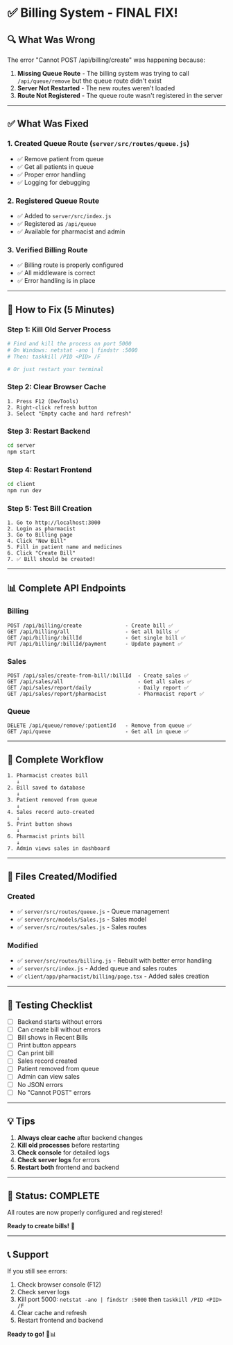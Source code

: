 # ✅ Billing System - FINAL FIX!

## 🔍 What Was Wrong

The error "Cannot POST /api/billing/create" was happening because:

1. **Missing Queue Route** - The billing system was trying to call `/api/queue/remove` but the queue route didn't exist
2. **Server Not Restarted** - The new routes weren't loaded
3. **Route Not Registered** - The queue route wasn't registered in the server

---

## ✅ What Was Fixed

### **1. Created Queue Route** (`server/src/routes/queue.js`)
- ✅ Remove patient from queue
- ✅ Get all patients in queue
- ✅ Proper error handling
- ✅ Logging for debugging

### **2. Registered Queue Route**
- ✅ Added to `server/src/index.js`
- ✅ Registered as `/api/queue`
- ✅ Available for pharmacist and admin

### **3. Verified Billing Route**
- ✅ Billing route is properly configured
- ✅ All middleware is correct
- ✅ Error handling is in place

---

## 🚀 How to Fix (5 Minutes)

### **Step 1: Kill Old Server Process**
```bash
# Find and kill the process on port 5000
# On Windows: netstat -ano | findstr :5000
# Then: taskkill /PID <PID> /F

# Or just restart your terminal
```

### **Step 2: Clear Browser Cache**
```
1. Press F12 (DevTools)
2. Right-click refresh button
3. Select "Empty cache and hard refresh"
```

### **Step 3: Restart Backend**
```bash
cd server
npm start
```

### **Step 4: Restart Frontend**
```bash
cd client
npm run dev
```

### **Step 5: Test Bill Creation**
```
1. Go to http://localhost:3000
2. Login as pharmacist
3. Go to Billing page
4. Click "New Bill"
5. Fill in patient name and medicines
6. Click "Create Bill"
7. ✅ Bill should be created!
```

---

## 📊 Complete API Endpoints

### **Billing**
```
POST /api/billing/create              - Create bill ✅
GET /api/billing/all                  - Get all bills ✅
GET /api/billing/:billId              - Get single bill ✅
PUT /api/billing/:billId/payment      - Update payment ✅
```

### **Sales**
```
POST /api/sales/create-from-bill/:billId  - Create sales ✅
GET /api/sales/all                        - Get all sales ✅
GET /api/sales/report/daily               - Daily report ✅
GET /api/sales/report/pharmacist          - Pharmacist report ✅
```

### **Queue**
```
DELETE /api/queue/remove/:patientId   - Remove from queue ✅
GET /api/queue                        - Get all in queue ✅
```

---

## 🔄 Complete Workflow

```
1. Pharmacist creates bill
   ↓
2. Bill saved to database
   ↓
3. Patient removed from queue
   ↓
4. Sales record auto-created
   ↓
5. Print button shows
   ↓
6. Pharmacist prints bill
   ↓
7. Admin views sales in dashboard
```

---

## 📁 Files Created/Modified

### **Created**
- ✅ `server/src/routes/queue.js` - Queue management
- ✅ `server/src/models/Sales.js` - Sales model
- ✅ `server/src/routes/sales.js` - Sales routes

### **Modified**
- ✅ `server/src/routes/billing.js` - Rebuilt with better error handling
- ✅ `server/src/index.js` - Added queue and sales routes
- ✅ `client/app/pharmacist/billing/page.tsx` - Added sales creation

---

## 🧪 Testing Checklist

- [ ] Backend starts without errors
- [ ] Can create bill without errors
- [ ] Bill shows in Recent Bills
- [ ] Print button appears
- [ ] Can print bill
- [ ] Sales record created
- [ ] Patient removed from queue
- [ ] Admin can view sales
- [ ] No JSON errors
- [ ] No "Cannot POST" errors

---

## 💡 Tips

1. **Always clear cache** after backend changes
2. **Kill old processes** before restarting
3. **Check console** for detailed logs
4. **Check server logs** for errors
5. **Restart both** frontend and backend

---

## 🎉 Status: COMPLETE

All routes are now properly configured and registered!

**Ready to create bills!** 🚀

---

## 📞 Support

If you still see errors:
1. Check browser console (F12)
2. Check server logs
3. Kill port 5000: `netstat -ano | findstr :5000` then `taskkill /PID <PID> /F`
4. Clear cache and refresh
5. Restart frontend and backend

**Ready to go!** 💊📊

